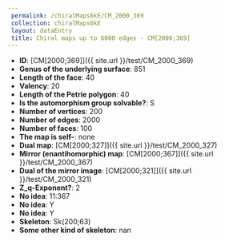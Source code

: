 ```yaml
--- 
 permalink: /chiralMaps6kE/CM_2000_369 
 collection: chiralMaps6kE
 layout: dataEntry
 title: Chiral maps up to 6000 edges - CM[2000;369]
---
```


- **ID**: [CM[2000;369]]({{ site.url }}/test/CM_2000_369)
- **Genus of the underlying surface**: 851
- **Length of the face**: 40
- **Valency**: 20
- **Length of the Petrie polygon**: 40
- **Is the automorphism group solvable?**: S
- **Number of vertices**: 200
- **Number of edges**: 2000
- **Number of faces**: 100
- **The map is self-**: none
- **Dual map**: [CM[2000;327]]({{ site.url }}/test/CM_2000_327)
- **Mirror (enantihomorphic) map**: [CM[2000;367]]({{ site.url }}/test/CM_2000_367)
- **Dual of the mirror image**: [CM[2000;321]]({{ site.url }}/test/CM_2000_321)
- **Z_q-Exponent?**: 2
- **No idea**:  11:367
- **No idea**: Y
- **No idea**: Y
- **Skeleton**: Sk(200;63)
- **Some other kind of skeleton**: nan
